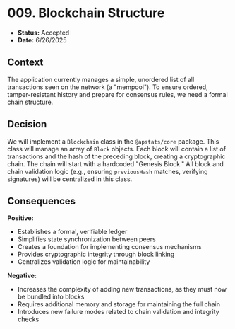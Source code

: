 # 009. Blockchain Structure

- **Status:** Accepted
- **Date:** 6/26/2025




## Context

The application currently manages a simple, unordered list of all transactions seen on the network (a "mempool"). To ensure ordered, tamper-resistant history and prepare for consensus rules, we need a formal chain structure.

## Decision

We will implement a `Blockchain` class in the `@apstats/core` package. This class will manage an array of `Block` objects. Each block will contain a list of transactions and the hash of the preceding block, creating a cryptographic chain. The chain will start with a hardcoded "Genesis Block." All block and chain validation logic (e.g., ensuring `previousHash` matches, verifying signatures) will be centralized in this class.

## Consequences

**Positive:**
- Establishes a formal, verifiable ledger
- Simplifies state synchronization between peers
- Creates a foundation for implementing consensus mechanisms
- Provides cryptographic integrity through block linking
- Centralizes validation logic for maintainability

**Negative:**
- Increases the complexity of adding new transactions, as they must now be bundled into blocks
- Requires additional memory and storage for maintaining the full chain
- Introduces new failure modes related to chain validation and integrity checks 